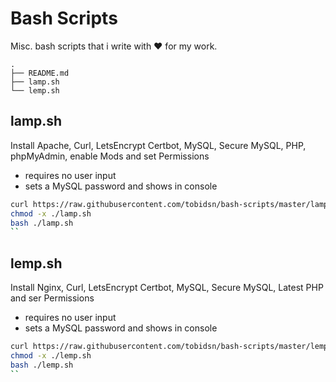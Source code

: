 # Bash Scripts

Misc. bash scripts that i write with ❤️ for my work.


```
.
├── README.md
├── lamp.sh
└── lemp.sh

```

## lamp.sh

Install Apache, Curl, LetsEncrypt Certbot, MySQL, Secure MySQL, PHP, phpMyAdmin, enable Mods and set Permissions

- requires no user input
- sets a MySQL password and shows in console

```bash
curl https://raw.githubusercontent.com/tobidsn/bash-scripts/master/lamp.sh | bash
chmod -x ./lamp.sh
bash ./lamp.sh
``

```
## lemp.sh

Install Nginx, Curl, LetsEncrypt Certbot, MySQL, Secure MySQL, Latest PHP and ser Permissions

- requires no user input
- sets a MySQL password and shows in console

```bash
curl https://raw.githubusercontent.com/tobidsn/bash-scripts/master/lemp.sh | bash
chmod -x ./lemp.sh
bash ./lemp.sh
``